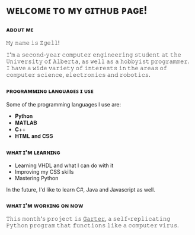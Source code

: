 # ᴡᴇʟᴄᴏᴍᴇ ᴛᴏ ᴍʏ ɢɪᴛʜᴜʙ ᴘᴀɢᴇ!
### ᴀʙᴏᴜᴛ ᴍᴇ
𝙼𝚢 𝚗𝚊𝚖𝚎 𝚒𝚜 𝚉𝚐𝚎𝚕𝚕! 

𝙸'𝚖 𝚊 𝚜𝚎𝚌𝚘𝚗𝚍-𝚢𝚎𝚊𝚛 𝚌𝚘𝚖𝚙𝚞𝚝𝚎𝚛 𝚎𝚗𝚐𝚒𝚗𝚎𝚎𝚛𝚒𝚗𝚐 𝚜𝚝𝚞𝚍𝚎𝚗𝚝 𝚊𝚝 𝚝𝚑𝚎 𝚄𝚗𝚒𝚟𝚎𝚛𝚜𝚒𝚝𝚢 𝚘𝚏 𝙰𝚕𝚋𝚎𝚛𝚝𝚊, 𝚊𝚜 𝚠𝚎𝚕𝚕 𝚊𝚜 𝚊 𝚑𝚘𝚋𝚋𝚢𝚒𝚜𝚝 𝚙𝚛𝚘𝚐𝚛𝚊𝚖𝚖𝚎𝚛. 𝙸 𝚑𝚊𝚟𝚎 𝚊 𝚠𝚒𝚍𝚎 𝚟𝚊𝚛𝚒𝚎𝚝𝚢 𝚘𝚏 𝚒𝚗𝚝𝚎𝚛𝚎𝚜𝚝𝚜 𝚒𝚗 𝚝𝚑𝚎 𝚊𝚛𝚎𝚊𝚜 𝚘𝚏 𝚌𝚘𝚖𝚙𝚞𝚝𝚎𝚛 𝚜𝚌𝚒𝚎𝚗𝚌𝚎, 𝚎𝚕𝚎𝚌𝚝𝚛𝚘𝚗𝚒𝚌𝚜 𝚊𝚗𝚍 𝚛𝚘𝚋𝚘𝚝𝚒𝚌𝚜.

### ᴘʀᴏɢʀᴀᴍᴍɪɴɢ ʟᴀɴɢᴜᴀɢᴇꜱ ɪ ᴜꜱᴇ

Some of the programming languages I use are:

- 𝐏𝐲𝐭𝐡𝐨𝐧
- 𝐌𝐀𝐓𝐋𝐀𝐁
- 𝐂++
- 𝐇𝐓𝐌𝐋 𝐚𝐧𝐝 𝐂𝐒𝐒

### ᴡʜᴀᴛ ɪ'ᴍ ʟᴇᴀʀɴɪɴɢ

- Learning VHDL and what I can do with it
- Improving my CSS skills
- Mastering Python

In the future, I'd like to learn C#, Java and Javascript as well.

### ᴡʜᴀᴛ ɪ'ᴍ ᴡᴏʀᴋɪɴɢ ᴏɴ ɴᴏᴡ

𝚃𝚑𝚒𝚜 𝚖𝚘𝚗𝚝𝚑'𝚜 𝚙𝚛𝚘𝚓𝚎𝚌𝚝 𝚒𝚜 [𝙶𝚊𝚛𝚝𝚎𝚛](https://github.com/Zgell/garter), 𝚊 𝚜𝚎𝚕𝚏-𝚛𝚎𝚙𝚕𝚒𝚌𝚊𝚝𝚒𝚗𝚐 𝙿𝚢𝚝𝚑𝚘𝚗 𝚙𝚛𝚘𝚐𝚛𝚊𝚖 𝚝𝚑𝚊𝚝 𝚏𝚞𝚗𝚌𝚝𝚒𝚘𝚗𝚜 𝚕𝚒𝚔𝚎 𝚊 𝚌𝚘𝚖𝚙𝚞𝚝𝚎𝚛 𝚟𝚒𝚛𝚞𝚜.

<!--
### ʜᴏᴡ ᴛᴏ ʀᴇᴀᴄʜ ᴍᴇ

- [Discord]
- [Instagram]
-->
<!--
Monospace Text Generator: https://www.fancytextpro.com/fancy-text-generator/Lunicodes
("Tiny Capital Text" for subtitles, "Monospace Text" for content)
Inspirations:
https://github.com/Raymo111/Raymo111
-->
